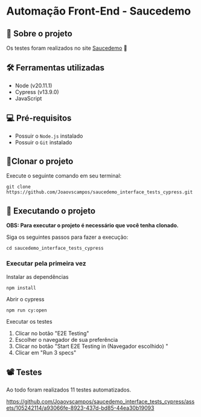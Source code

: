 # Automação Front-End - Saucedemo

## 💭 Sobre o projeto
Os testes foram realizados no site [Saucedemo](https://www.saucedemo.com/v1/index.html) 🛒
  
## 🛠️ Ferramentas utilizadas
- Node (v20.11.1)
- Cypress (v13.9.0)
- JavaScript

## 💻 Pré-requisitos
- Possuir o `Node.js` instalado
- Possuir o `Git`  instalado

## 🔗Clonar o projeto 
Execute o seguinte comando em seu terminal:

    git clone https://github.com/Joaovscampos/saucedemo_interface_tests_cypress.git

## 🚀 Executando o projeto
**OBS: Para executar o projeto é necessário que você tenha clonado.**

Siga os seguintes passos para fazer a execução:

    cd saucedemo_interface_tests_cypress
### Executar pela primeira vez 
Instalar as dependências 

    npm install 
Abrir o cypress

    npm run cy:open
Executar os testes

 1. Clicar no botão "E2E Testing"
 2. Escolher o navegador de sua preferência
 3. Clicar no botão "Start E2E Testing in (Navegador escolhido) "
 4. Clicar em "Run 3 specs"
 
 ## 📽️ Testes 
 Ao todo foram realizados 11 testes automatizados.

https://github.com/Joaovscampos/saucedemo_interface_tests_cypress/assets/105242114/a93066fe-8923-437d-bd85-44ea30b19093


 
 
